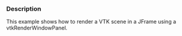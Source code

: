 ### Description

This example shows how to render a VTK scene in a JFrame using a vtkRenderWindowPanel.
